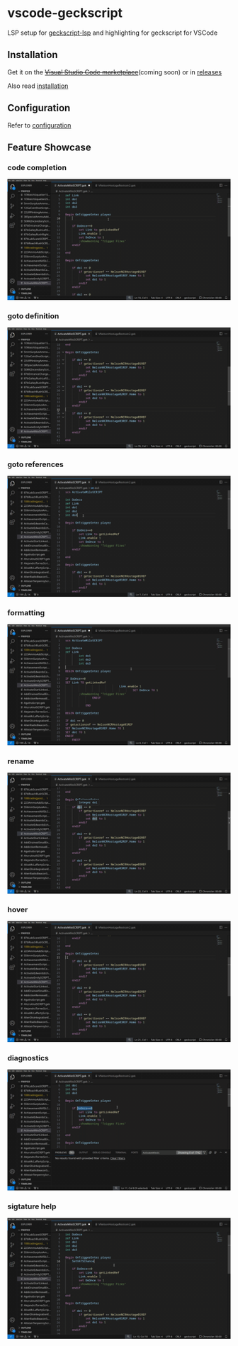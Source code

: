 # vscode-geckscript

LSP setup for [geckscript-lsp](https://github.com/WarZone762/geckscript-lsp) and highlighting for geckscript for VSCode

## Installation

Get it on the ~~[Visual Studio Code marketplace](https://marketplace.visualstudio.com/items?itemName=WarZone762.vscode-geckscript)~~(coming soon)
or in [releases](https://github.com/WarZone762/vscode-geckscript/releases)

Also read [installation](https://github.com/WarZone762/geckscript-lsp#Installation)

## Configuration
Refer to [configuration](https://github.com/WarZone762/geckscript-lsp#Configuration)

## Feature Showcase

### code completion
![code completion](media/completion.gif)

### goto definition
![goto definition](media/goto_definition.gif)

### goto references
![goto references](media/goto_references.gif)

### formatting
![formatting](media/formatting.gif)

### rename
![rename](media/rename.gif)

### hover
![hover](media/hover.gif)

### diagnostics
![diagnostics](media/diagnostics.gif)

### sigtature help
![signature_help](media/signature_help.gif)
